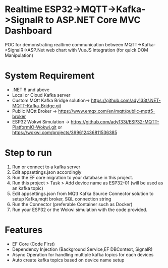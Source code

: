 # Realtime ESP32->MQTT->Kafka->SignalR to ASP.NET Core MVC Dashboard
POC for demonstrating realtime communication between MQTT->Kafka->SignalR->ASP.Net web chart with VueJS integration (for quick DOM Manipulation)

# System Requirement
* .NET 6 and above
* Local or Cloud Kafka server 
* Custom MQtt Kafka Bridge solution-> https://github.com/ady133t/.NET-MQTT-Kafka-Bridge.git
* Public MQtt Broker -> https://www.emqx.com/en/mqtt/public-mqtt5-broker
* ESP32 Wokwi Simulation -> https://github.com/ady133t/ESP32-MQTT-PlatformIO-Wokwi.git or https://wokwi.com/projects/399612436811536385

# Step to run
1) Run or connect to a kafka server 
2) Edit appsettings.json accordingly
3) Run the EF core migration to your database in this project.
4) Run this project > Task > Add device name as ESP32-01 (will be used as an kafka topic)
5) Edit appsettings.json from MQtt Kafka Source Connector solution to  setup Kafka,mqtt broker, SQL connection string
6) Run the Connector (preferable Container such as Docker)
7) Run your ESP32 or the Wokwi simulation with the code provided.

# Features
* EF Core (Code First)
* Dependency Injection (Background Service,EF DBContext, SignalR)
* Async Operation for handling multiple kafka topics for each devices
* Auto create kafka topics based on device name setup
